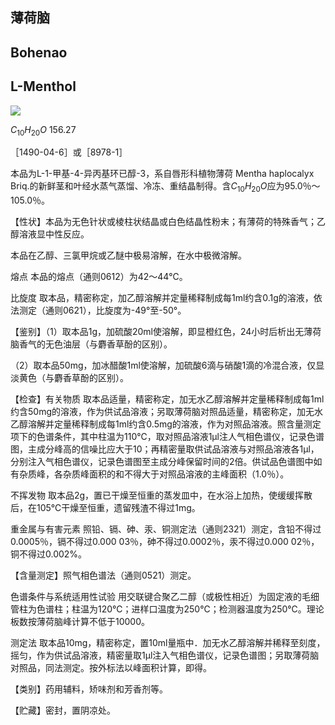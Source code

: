 ## 薄荷脑

## Bohenao

## L-Menthol

<!-- CH3 OH H _ { 3 } C CH3  -->
![](https://web-api.textin.com/ocr_image/external/eccf341adb013cde.jpg)

$C_{10}H_{20}O$ 156.27

［1490-04-6］或［8978-1］

本品为L-1-甲基-4-异丙基环已醇-3，系自唇形科植物薄荷 Mentha haplocalyx Briq.的新鲜茎和叶经水蒸气蒸馏、冷冻、重结晶制得。含$C_{10}H_{20}O$应为95.0％～105.0％。

【性状】本品为无色针状或棱柱状结晶或白色结晶性粉末；有薄荷的特殊香气；乙醇溶液显中性反应。

本品在乙醇、三氯甲烷或乙醚中极易溶解，在水中极微溶解。

熔点 本品的熔点（通则0612）为42～44℃。

比旋度 取本品，精密称定，加乙醇溶解并定量稀释制成每1ml约含0.1g的溶液，依法测定（通则0621），比旋度为-49°至-50°。

【鉴别】（1）取本品1g，加硫酸20ml使溶解，即显橙红色，24小时后析出无薄荷脑香气的无色油层（与麝香草酚的区别）。

（2）取本品50mg，加冰醋酸1ml使溶解，加硫酸6滴与硝酸1滴的冷混合液，仅显淡黄色（与麝香草酚的区别）。

【检查】有关物质 取本品适量，精密称定，加无水乙醇溶解并定量稀释制成每1ml约含50mg的溶液，作为供试品溶液；另取薄荷脑对照品适量，精密称定，加无水乙醇溶解并定量稀释制成每1ml约含0.5mg的溶液，作为对照品溶液。照含量测定项下的色谱条件，其中柱温为110℃，取对照品溶液1μl注人气相色谱仪，记录色谱图，主成分峰高的信噪比应大于10；再精密量取供试品溶液与对照品溶液各1μl，分别注入气相色谱仪，记录色谱图至主成分峰保留时间的2倍。供试品色谱图中如有杂质峰，各杂质峰面积的和不得大于对照品溶液的主峰面积（1.0％）。

不挥发物 取本品2g，置已干燥至恒重的蒸发皿中，在水浴上加热，使缓缓挥散后，在105℃干燥至恒重，遗留残渣不得过1mg。

重金属与有害元素 照铅、镉、砷、汞、铜测定法（通则2321）测定，含铅不得过0.0005％，镉不得过0.000 03％，砷不得过0.0002％，汞不得过0.000 02％，铜不得过0.002%。

【含量测定】照气相色谱法（通则0521）测定。

色谱条件与系统适用性试验 用交联键合聚乙二醇（或极性相近）为固定液的毛细管柱为色谱柱；柱温为120℃；进样口温度为250℃；检测器温度为250℃。理论板数按薄荷脑峰计算不低于10000。

测定法 取本品10mg，精密称定，置10ml量瓶中．加无水乙醇溶解并稀释至刻度，摇匀，作为供试品溶液，精密量取1μl注入气相色谱仪，记录色谱图；另取薄荷脑对照品，同法测定。按外标法以峰面积计算，即得。

【类别】药用辅料，矫味剂和芳香剂等。

【贮藏】密封，置阴凉处。